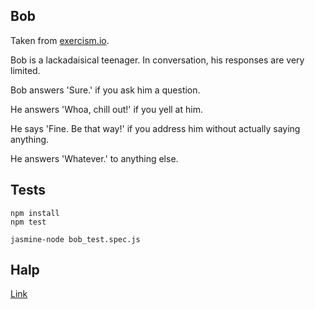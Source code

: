 ## Bob

Taken from [exercism.io](http://exercism.io).

Bob is a lackadaisical teenager. In conversation, his responses are very limited.

Bob answers 'Sure.' if you ask him a question.

He answers 'Whoa, chill out!' if you yell at him.

He says 'Fine. Be that way!' if you address him without actually saying
anything.

He answers 'Whatever.' to anything else.

## Tests

~~~
npm install
npm test

jasmine-node bob_test.spec.js
~~~

## Halp

[Link](http://help.exercism.io/getting-started-with-javascript.html)
